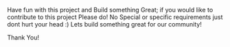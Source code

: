 Have fun with this project and Build something Great; if you would like to contribute to this project Please do! No Special or specific requirements just dont hurt your head :) 
Lets build something great for our community!

Thank You!
